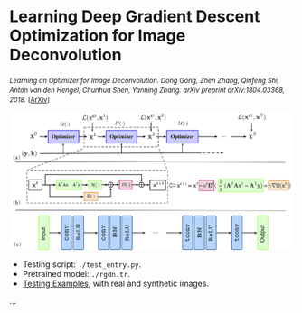 # Learning Deep Gradient Descent Optimization for Image Deconvolution

<small>*Learning an Optimizer for Image Deconvolution. 
Dong Gong, Zhen Zhang, Qinfeng Shi, Anton van den Hengel, Chunhua Shen, Yanning Zhang. arXiv preprint arXiv:1804.03368, 2018.*  \[[ArXiv](https://arxiv.org/abs/1804.03368)\]
</small>

<img src='imgs/rgdn.jpg' width=600> 

+ Testing script: `./test_entry.py`.
+ Pretrained model: `./rgdn.tr`.
+ [Testing Examples](https://drive.google.com/file/d/1N8s4v0DsDB02vZMH77Z21AejvW2XrjM2/view?usp=sharing), with real and synthetic images. 

...
